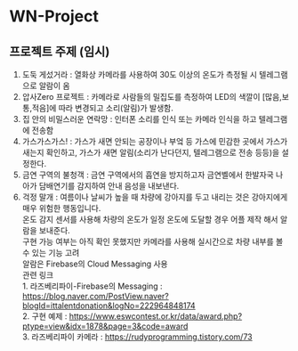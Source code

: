 # WN-Project

## 프로젝트 주제 (임시)  
1. 도둑 게섰거라 : 열화상 카메라를 사용하여 30도 이상의 온도가 측정될 시 텔레그램으로 알람이 옴  
2. 압사Zero 프로젝트 : 카메라로 사람들의 밀집도를 측정하여 LED의 색깔이 [많음,보통,적음]에 따라 변경되고 소리(알림)가 발생함.  
3. 집 안의 비밀스러운 연락망 : 인터폰 소리를 인식 또는 카메라 인식을 하고 텔레그램에 전송함  
4. 가스가스가스! : 가스가 새면 안되는 공장이나 부엌 등 가스에 민감한 곳에서 가스가 새는지 확인하고, 가스가 새면 알림(소리가 난다던지, 텔레그램으로 전송 등등)을 설정한다.  
5. 금연 구역의  불청객 : 금연 구역에서의 흡연을 방지하고자 금연벨에서 한발자국 나아가 담배연기를 감지하여 안내 음성을 내보낸다.  
6. 걱정 말개 : 여름이나 날씨가 높을 때 차량에 강아지를 두고 내리는 것은 강아지에게 매우 위험한 행동입니다.    
               온도 감지 센서를 사용해 차량의 온도가 일정 온도에 도달할 경우 어플 제작 해서 알람을 보내준다.  
               구현 가능 여부는 아직 확인 못했지만 카메라를 사용해 실시간으로 차량 내부를 볼 수 있는 기능 고려  
               알람은 Firebase의 Cloud Messaging 사용  
               관련 링크  
               1. 라즈베리파이-Firebase의 Messaging : https://blog.naver.com/PostView.naver?blogId=ittalentdonation&logNo=222964848174  
               2. 구현 예제 : https://www.eswcontest.or.kr/data/award.php?ptype=view&idx=1878&page=3&code=award  
               3. 라즈베리파이 카메라 : https://rudyprogramming.tistory.com/73
